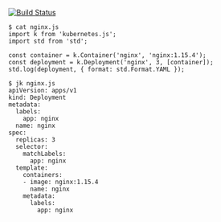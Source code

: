 [![Build Status](https://travis-ci.org/dlespiau/jk.svg?branch=master)](https://travis-ci.org/dlespiau/jk)

```shell
$ cat nginx.js
import k from 'kubernetes.js';
import std from 'std';

const container = k.Container('nginx', 'nginx:1.15.4');
const deployment = k.Deployment('nginx', 3, [container]);
std.log(deployment, { format: std.Format.YAML });

$ jk nginx.js 
apiVersion: apps/v1
kind: Deployment
metadata:
  labels:
    app: nginx
  name: nginx
spec:
  replicas: 3
  selector:
    matchLabels:
      app: nginx
  template:
    containers:
    - image: nginx:1.15.4
      name: nginx
    metadata:
      labels:
        app: nginx
```
